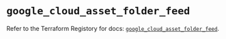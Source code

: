 # `google_cloud_asset_folder_feed`

Refer to the Terraform Registory for docs: [`google_cloud_asset_folder_feed`](https://www.terraform.io/docs/providers/google/r/cloud_asset_folder_feed).
